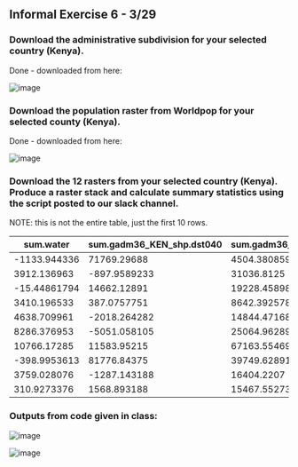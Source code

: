 ## Informal Exercise 6 - 3/29

### Download the administrative subdivision for your selected country (Kenya).

Done - downloaded from here: 

![image](https://user-images.githubusercontent.com/78189165/112863412-d2b39780-9084-11eb-8dae-a6662d43ba20.png)

### Download the population raster from Worldpop for your selected county (Kenya).

Done - downloaded from here: 

![image](https://user-images.githubusercontent.com/78189165/112863502-ec54df00-9084-11eb-924b-d4bb317043ac.png)

### Download the 12 rasters from your selected country (Kenya). Produce a raster stack and calculate summary statistics using the script posted to our slack channel.

NOTE: this is not the entire table, just the first 10 rows.

| sum.water    | sum.gadm36_KEN_shp.dst040 | sum.gadm36_KEN_shp.dst130 | sum.gadm36_KEN_shp.dst140 | sum.gadm36_KEN_shp.dst150 | sum.gadm36_KEN_shp.dst160 | sum.gadm36_KEN_shp.dst190 | sum.gadm36_KEN_shp.dst200 | sum.dst_water_100m_2000_2012.tif | sum.topo     | sum.slope    | sum.ntl     | sum.pop19   | sum.dst150  | sum.dst160  | sum.dst190  | sum.dst200  | sum.ken_srtm_topo_100m | sum.ken_srtm_slope_100m | sum.ken_viirs_100m_2016 | sum.ken_ppp_2020 | mean.water   | mean.gadm36_KEN_shp.dst040 | mean.gadm36_KEN_shp.dst130 | mean.gadm36_KEN_shp.dst140 | mean.gadm36_KEN_shp.dst150 | mean.gadm36_KEN_shp.dst160 | mean.gadm36_KEN_shp.dst190 | mean.gadm36_KEN_shp.dst200 | mean.dst_water_100m_2000_2012.tif | mean.topo    | mean.slope   | mean.ntl    | mean.pop19  | mean.dst150 | mean.dst160 | mean.dst190 | mean.dst200 | mean.ken_srtm_topo_100m | mean.ken_srtm_slope_100m | mean.ken_viirs_100m_2016 | mean.ken_ppp_2020 |
|--------------|---------------------------|---------------------------|---------------------------|---------------------------|---------------------------|---------------------------|---------------------------|----------------------------------|--------------|--------------|-------------|-------------|-------------|-------------|-------------|-------------|------------------------|-------------------------|-------------------------|------------------|--------------|----------------------------|----------------------------|----------------------------|----------------------------|----------------------------|----------------------------|----------------------------|-----------------------------------|--------------|--------------|-------------|-------------|-------------|-------------|-------------|-------------|-------------------------|--------------------------|--------------------------|-------------------|
| -1133.944336 | 71769.29688               | 4504.380859               | 52034.92188               | 2584456.5                 | 539194.6875               | 164318.5625               | 438437.4063               | 245354.6875                      | -1133.944336 | 71769.29688  | 4504.380859 | 52034.92188 | 2584456.5   | 539194.6875 | 164318.5625 | 438437.4063 | 33382208               | 35586.19141             | 883.1774292             | 22036.47461      | -0.055760287 | 3.529164791                | 0.221497267                | 2.558751822                | 127.0873947                | 26.51422119                | 8.080158234                | 21.55960846                | 12.06500816                       | -0.055760287 | 3.529164791  | 0.221497267 | 2.558751822 | 127.0873947 | 26.51422119 | 8.080158234 | 21.55960846 | 1641.528076             | 1.749906182              | 0.04342914               | 1.083615899       |
| 3912.136963  | -897.9589233              | 31036.8125                | 93417.04688               | 2247934.25                | 494289.7813               | 228894.2969               | 167160.4219               | 109223.7109                      | 3912.136963  | -897.9589233 | 31036.8125  | 93417.04688 | 2247934.25  | 494289.7813 | 228894.2969 | 167160.4219 | 37076440               | 302184.9063             | 731.9147949             | 33065.56641      | 0.187338471  | -0.043000091               | 1.486243725                | 4.473413467                | 107.6456604                | 23.6697979                 | 10.96094227                | 8.004724503                | 5.23033905                        | 0.187338471  | -0.043000091 | 1.486243725 | 4.473413467 | 107.6456604 | 23.6697979  | 10.96094227 | 8.004724503 | 1775.460205             | 14.47057152              | 0.035048824              | 1.585291505       |
| -15.44861794 | 14662.12891               | 19228.45898               | 31182.44336               | 2051382.125               | 269311.1563               | 99720.32031               | 159486.8438               | 182598.6875                      | -15.44861794 | 14662.12891  | 19228.45898 | 31182.44336 | 2051382.125 | 269311.1563 | 99720.32031 | 159486.8438 | 26389114               | 153105.9375             | 618.9888306             | 20488.24023      | -0.000834804 | 0.792304158                | 1.039057016                | 1.68501997                 | 110.8514786                | 14.55289078                | 5.388632774                | 8.618263245                | 9.86716938                        | -0.000834804 | 0.792304158  | 1.039057016 | 1.68501997  | 110.8514786 | 14.55289078 | 5.388632774 | 8.618263245 | 1426.00061              | 8.27345562               | 0.033448584              | 1.107132435       |
| 3410.196533  | 387.0757751               | 8642.392578               | 26985.03711               | 1554647.625               | 317013.0313               | 79279.13281               | 110808.2109               | 103204.5                         | 3410.196533  | 387.0757751  | 8642.392578 | 26985.03711 | 1554647.625 | 317013.0313 | 79279.13281 | 110808.2109 | 22922146               | 159526.7969             | 1638.615723             | 41203.27344      | 0.249046072  | 0.028268076                | 0.631152451                | 1.970712662                | 113.5356522                | 23.15140724                | 5.789741516                | 8.09230423                 | 7.537006855                       | 0.249046072  | 0.028268076  | 0.631152451 | 1.970712662 | 113.5356522 | 23.15140724 | 5.789741516 | 8.09230423  | 1674.000366             | 11.6502142               | 0.119667821              | 3.009068012       |
| 4638.709961  | -2018.264282              | 14844.47168               | 37663.56641               | 1328987.5                 | 323373.5                  | 136210.8906               | 67333.14844               | 133118.5156                      | 4638.709961  | -2018.264282 | 14844.47168 | 37663.56641 | 1328987.5   | 323373.5    | 136210.8906 | 67333.14844 | 18189416               | 139204.8594             | 510.1287537             | 17978.5293       | 0.416619033  | -0.181267485               | 1.333234787                | 3.382698774                | 119.3610916                | 29.04332352                | 12.2335844                 | 6.047429562                | 11.95584679                       | 0.416619033  | -0.181267485 | 1.333234787 | 3.382698774 | 119.3610916 | 29.04332352 | 12.2335844  | 6.047429562 | 1633.656128             | 12.50248337              | 0.045816477              | 1.614715576       |
| 8286.376953  | -5051.058105              | 25064.96289               | 48677.60938               | 1688293.125               | 450399.4688               | 270742.8125               | 123269.7969               | 250158.125                       | 8286.376953  | -5051.058105 | 25064.96289 | 48677.60938 | 1688293.125 | 450399.4688 | 270742.8125 | 123269.7969 | 21563680               | 165728.5313             | 359.5101013             | 11344.1543       | 0.630686998  | -0.384442627               | 1.907727122                | 3.704916477                | 128.4981995                | 34.28049088                | 20.60658836                | 9.382225037                | 19.03986168                       | 0.630686998  | -0.384442627 | 1.907727122 | 3.704916477 | 128.4981995 | 34.28049088 | 20.60658836 | 9.382225037 | 1641.239868             | 12.61381531              | 0.027362784              | 0.8634184         |
| 10766.17285  | 11583.95215               | 67163.55469               | 193755.4688               | 4157372.25                | 1530579.875               | 2281303.5                 | 748079.75                 | 1406176                          | 10766.17285  | 11583.95215  | 67163.55469 | 193755.4688 | 4157372.25  | 1530579.875 | 2281303.5   | 748079.75   | 77512224               | 458879.8125             | 707.5936279             | 16413.11328      | 0.188420504  | 0.202732578                | 1.175440073                | 3.390945196                | 72.75883484                | 26.78692055                | 39.92545319                | 13.09226227                | 24.60970879                       | 0.188420504  | 0.202732578  | 1.175440073 | 3.390945196 | 72.75883484 | 26.78692055 | 39.92545319 | 13.09226227 | 1356.553711             | 8.030928612              | 0.012383709              | 0.287248492       |
| -398.9953613 | 81776.84375               | 39749.62891               | 55975.85938               | 5162748.5                 | 741939.375                | 1010190.375               | 489239.0625               | 677185.1875                      | -398.9953613 | 81776.84375  | 39749.62891 | 55975.85938 | 5162748.5   | 741939.375  | 1010190.375 | 489239.0625 | 63502848               | 264470.2813             | 829.2312012             | 35004.71094      | -0.00730026  | 1.49623847                 | 0.72728318                 | 1.024168134                | 94.46076202                | 13.57497025                | 18.48305321                | 8.951413155                | 12.39018917                       | -0.00730026  | 1.49623847   | 0.72728318  | 1.024168134 | 94.46076202 | 13.57497025 | 18.48305321 | 8.951413155 | 1161.886475             | 4.838907719              | 0.015172115              | 0.642112076       |
| 3759.028076  | -1287.143188              | 16404.2207                | 95588.28125               | 1403697.25                | 260730.2188               | 222797.0625               | 182937.4063               | 208328.7188                      | 3759.028076  | -1287.143188 | 16404.2207  | 95588.28125 | 1403697.25  | 260730.2188 | 222797.0625 | 182937.4063 | 27668478               | 198401.1094             | 258.6615295             | 29094.84766      | 0.253711104  | -0.086874187               | 1.107183218                | 6.451616764                | 94.74086761                | 17.59767342                | 15.03742123                | 12.34714127                | 14.06089783                       | 0.253711104  | -0.086874187 | 1.107183218 | 6.451616764 | 94.74086761 | 17.59767342 | 15.03742123 | 12.34714127 | 1867.450806             | 13.3908453               | 0.017458051              | 1.963721991       |
| 310.9273376  | 1568.893188               | 15467.55273               | 66709.80469               | 925578.8125               | 237204.625                | 240176.2656               | 105770.0469               | 192557.5469                      | 310.9273376  | 1568.893188  | 15467.55273 | 66709.80469 | 925578.8125 | 237204.625  | 240176.2656 | 105770.0469 | 20367836               | 139615.75               | 315.2516479             | 30364.91602      | 0.029194135  | 0.147309273                | 1.452306509                | 6.263633728                | 86.90606689                | 22.27203178                | 22.55105019                | 9.931146622                | 18.07995033                       | 0.029194135  | 0.147309273  | 1.452306509 | 6.263633728 | 86.90606689 | 22.27203178 | 22.55105019 | 9.931146622 | 1912.412598             | 13.10904694              | 0.02960016               | 2.851075888       |


### Outputs from code given in class:

![image](https://user-images.githubusercontent.com/78189165/115045677-ba28e700-9ea4-11eb-8a56-75d793260b5d.png)


![image](https://user-images.githubusercontent.com/78189165/115045710-c3b24f00-9ea4-11eb-8653-936dbd3579ca.png)
